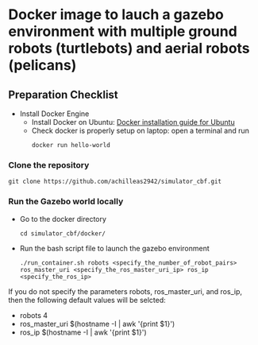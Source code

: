 # Docker image to lauch a gazebo environment with multiple ground robots (turtlebots) and aerial robots (pelicans)

## Preparation Checklist
- Install Docker Engine
    - Install Docker on Ubuntu: [Docker installation guide for Ubuntu](https://docs.docker.com/engine/install/ubuntu/)
    - Check docker is properly setup on laptop: open a terminal and run
      ```
      docker run hello-world
      ```

### Clone the repository
  ```
  git clone https://github.com/achilleas2942/simulator_cbf.git
  ```

### Run the Gazebo world locally
- Go to the docker directory
  ```
  cd simulator_cbf/docker/
  ```
- Run the bash script file to launch the gazebo environment
  ```
  ./run_container.sh robots <specify_the_number_of_robot_pairs> ros_master_uri <specify_the_ros_master_uri_ip> ros_ip <specify_the_ros_ip>
  ```

If you do not specify the parameters robots, ros_master_uri, and ros_ip, then the following default values will be selcted:
- robots 4
- ros_master_uri $(hostname -I | awk '{print $1}')
- ros_ip $(hostname -I | awk '{print $1}')
